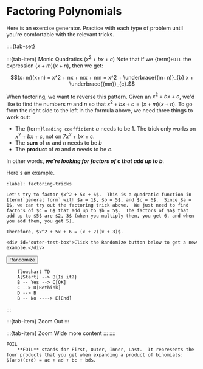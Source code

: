 # Factoring Polynomials

Here is an exercise generator.  Practice with each type of problem until you're comfortable with the relevant tricks.

::::{tab-set}

:::{tab-item} Monic Quadratics ($x^2 + bx + c$)
Note that if we {term}`FOIL` the expression $(x+m)(x+n)$, then we get:

$$(x+m)(x+n) = x^2 + nx + mx + mn = x^2 + \underbrace{(m+n)}_{b} x + \underbrace{(mn)}_{c}.$$

When factoring, we want to reverse this pattern.  Given an $x^2 + bx + c$, we'd like to find the numbers $m$ and $n$ so that $x^2 + bx + c = (x+m)(x+n)$.  To go from the right side to the left in the formula above, we need three things to work out:
- The {term}`leading coefficient` $a$ needs to be 1.  The trick only works on $x^2 + bx + c$, not on $7x^2 + bx + c$.
- The **sum** of $m$ and $n$ needs to be $b$
- The **product** of $m$ and $n$ needs to be $c$.

In other words, ***we're looking for factors of $c$ that add up to $b$***.

Here's an example.

```{prf:example}
:label: factoring-tricks

Let's try to factor $x^2 + 5x + 6$.  This is a quadratic function in {term}`general form` with $a = 1$, $b = 5$, and $c = 6$.  Since $a = 1$, we can try out the factoring trick above.  We just need to find factors of $c = 6$ that add up to $b = 5$.  The factors of $6$ that add up to $5$ are $2, 3$ (when you multiply them, you get 6, and when you add them, you get 5).

Therefore, $x^2 + 5x + 6 = (x + 2)(x + 3)$.
```

```{prf:example}
<div id="outer-test-box">Click the Randomize button below to get a new example.</div>
```

<button id="randomize-button" type="button">Randomize</button>

```{mermaid}
    flowchart TD
    A[Start] --> B{Is it?}
    B -- Yes --> C[OK]
    C --> D[Rethink]
    D --> B
    B -- No ----> E[End]
```
:::

:::{tab-item} Zoom Out
:::

:::{tab-item} Zoom Wide
more content
:::
::::

```{glossary}
FOIL
    **FOIL** stands for First, Outer, Inner, Last.  It represents the four products that you get when expanding a product of binomials: $(a+b)(c+d) = ac + ad + bc + bd$.
```

<script src="../../../../../_static/outer-test.js"></script>